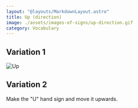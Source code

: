 ```yaml
---
layout: "@layouts/MarkdownLayout.astro"
title: Up (direction)
image: ./assets/images-of-signs/up-direction.gif
category: Vocabulary
---
```


## Variation 1

![Up](@signs/up-direction.gif)

## Variation 2

Make the "U" hand sign and move it upwards.
